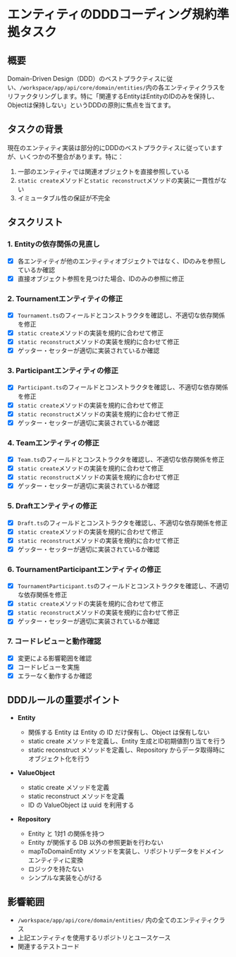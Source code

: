 # エンティティのDDDコーディング規約準拠タスク

## 概要

Domain-Driven Design（DDD）のベストプラクティスに従い、`/workspace/app/api/core/domain/entities/`内の各エンティティクラスをリファクタリングします。特に「関連するEntityはEntityのIDのみを保持し、Objectは保持しない」というDDDの原則に焦点を当てます。

## タスクの背景

現在のエンティティ実装は部分的にDDDのベストプラクティスに従っていますが、いくつかの不整合があります。特に：

1. 一部のエンティティでは関連オブジェクトを直接参照している
2. `static create`メソッドと`static reconstruct`メソッドの実装に一貫性がない
3. イミュータブル性の保証が不完全

## タスクリスト

### 1. Entityの依存関係の見直し

- [x] 各エンティティが他のエンティティオブジェクトではなく、IDのみを参照しているか確認
- [x] 直接オブジェクト参照を見つけた場合、IDのみの参照に修正

### 2. Tournamentエンティティの修正

- [x] `Tournament.ts`のフィールドとコンストラクタを確認し、不適切な依存関係を修正
- [x] `static create`メソッドの実装を規約に合わせて修正
- [x] `static reconstruct`メソッドの実装を規約に合わせて修正
- [x] ゲッター・セッターが適切に実装されているか確認

### 3. Participantエンティティの修正

- [x] `Participant.ts`のフィールドとコンストラクタを確認し、不適切な依存関係を修正
- [x] `static create`メソッドの実装を規約に合わせて修正
- [x] `static reconstruct`メソッドの実装を規約に合わせて修正
- [x] ゲッター・セッターが適切に実装されているか確認

### 4. Teamエンティティの修正

- [x] `Team.ts`のフィールドとコンストラクタを確認し、不適切な依存関係を修正
- [x] `static create`メソッドの実装を規約に合わせて修正
- [x] `static reconstruct`メソッドの実装を規約に合わせて修正
- [x] ゲッター・セッターが適切に実装されているか確認

### 5. Draftエンティティの修正

- [x] `Draft.ts`のフィールドとコンストラクタを確認し、不適切な依存関係を修正
- [x] `static create`メソッドの実装を規約に合わせて修正
- [x] `static reconstruct`メソッドの実装を規約に合わせて修正
- [x] ゲッター・セッターが適切に実装されているか確認

### 6. TournamentParticipantエンティティの修正

- [x] `TournamentParticipant.ts`のフィールドとコンストラクタを確認し、不適切な依存関係を修正
- [x] `static create`メソッドの実装を規約に合わせて修正
- [x] `static reconstruct`メソッドの実装を規約に合わせて修正
- [x] ゲッター・セッターが適切に実装されているか確認

### 7. コードレビューと動作確認

- [x] 変更による影響範囲を確認
- [x] コードレビューを実施
- [x] エラーなく動作するか確認

## DDDルールの重要ポイント

- **Entity**

  - 関係する Entity は Entity の ID だけ保有し、Object は保有しない
  - static create メソッドを定義し、Entity 生成とID初期値割り当てを行う
  - static reconstruct メソッドを定義し、Repository からデータ取得時にオブジェクト化を行う

- **ValueObject**

  - static create メソッドを定義
  - static reconstruct メソッドを定義
  - ID の ValueObject は uuid を利用する

- **Repository**
  - Entity と 1対1 の関係を持つ
  - Entity が関係する DB 以外の参照更新を行わない
  - mapToDomainEntity メソッドを実装し、リポジトリデータをドメインエンティティに変換
  - ロジックを持たない
  - シンプルな実装を心がける

## 影響範囲

- `/workspace/app/api/core/domain/entities/` 内の全てのエンティティクラス
- 上記エンティティを使用するリポジトリとユースケース
- 関連するテストコード
